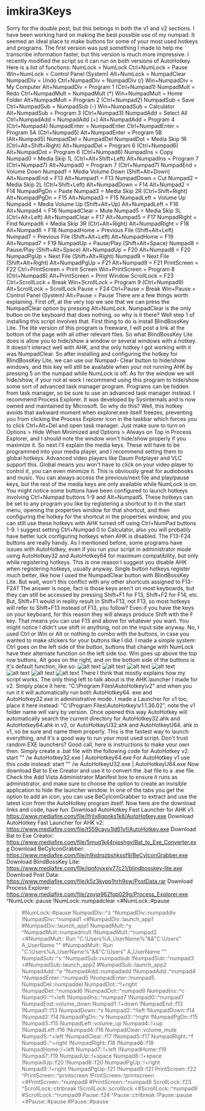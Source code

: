 # imkira3Keys
Sorry for the double post, but this belongs in both the v1 and v2 sections. I have been working hard on making the best possible
use of my numpad. It seemed an ideal place to make buttons for some of your most used hotkeys and programs. The first
version was just something I made to help me transcribe information faster, but this version is much more impressive. I recently
modified the script so it can run on both versions of AutoHotkey. Here is a list of functions:
NumLock = NumLock
Ctrl+NumLock = Pause
Win+NumLock = Control Panel (System)
Alt+NumLock = NumpadClear
NumpadDiv = Undo
Ctrl+NumpadDiv = NumpadDiv (/)
Win+NumpadDiv = My Computer
Alt+NumpadDiv = Program 1 (Ctrl+Numpad1)
NumpadMult = Redo
Ctrl+NumpadMult = NumpadMult (*)
Win+NumpadMult = Home Folder
Alt+NumpadMult = Program 2 (Ctrl+Numpad2)
NumpadSub = Save
Ctrl+NumpadSub = NumpadSub (-)
Win+NumpadSub = Calculator
Alt+NumpadSub = Program 3 (Ctrl+Numpad3)
NumpadAdd = Select All
Ctrl+NumpadAdd = NumpadAdd (+)
Alt+NumpadAdd = Program 4 (Ctrl+Numpad4)
NumpadEnter = NumpadEnter
Ctrl+NumpadEnter = Program 5A (Ctrl+Numpad5)
Alt+NumpadEnter = Program 5B (Alt+Numpad5)
NumpadDel = NumpadDel
NumpadDot = Media Skip 1R (Ctrl+Alt+Shift+Right)
Alt+NumpadDel = Program 6 (Ctrl+Numpad6)
Alt+NumpadDot = Program 6 (Ctrl+Numpad6)
NumpadIns = Copy
Numpad0 = Media Skip 1L (Ctrl+Alt+Shift+Left)
Alt+NumpadIns = Program 7 (Ctrl+Numpad7)
Alt+Numpad0 = Program 7 (Ctrl+Numpad7)
NumpadEnd = Volume Down
Numpad1 = Media Volume Down (Shift+Alt+Down)
Alt+NumpadEnd = F13
Alt+Numpad1 = F13
NumpadDown = Cut
Numpad2 = Media Skip 2L (Ctrl+Shift+Left)
Alt+NumpadDown = F14
Alt+Numpad2 = F14
NumpadPgDn = Paste
Numpad3 = Media Skip 2R (Ctrl+Shift+Right)
Alt+NumpadPgDn = F15
Alt+Numpad3 = F15
NumpadLeft = Volume Up
Numpad4 = Media Volume Up (Shift+Alt+Up)
Alt+NumpadLeft = F16
Alt+Numpad4 = F16
NumpadClear = Mute
Numpad5 = Media Skip 3L (Ctrl+Alt+Left)
Alt+NumpadClear = F17
Alt+Numpad5 = F17
NumpadRight = Find
Numpad6 = Media Skip 3R (Ctrl+Alt+Right)
Alt+NumpadRight = F18
Alt+Numpad6 = F18
NumpadHome = Previous File (Shift+Alt+Left)
Numpad7 = Previous File (Shift+Alt+Left)
Alt+NumpadHome = F19
Alt+Numpad7 = F19
NumpadUp = Pause/Play (Shift+Alt+Space)
Numpad8 = Pause/Play (Shift+Alt+Space)
Alt+NumpadUp = F20
Alt+Numpad8 = F20
NumpadPgUp = Next File (Shift+Alt+Right)
Numpad9 = Next File (Shift+Alt+Right)
Alt+NumpadPgUp = F21
Alt+Numpad9 = F21
PrintScreen = F22
Ctrl+PrintScreen = Print Screen
Win+PrintScreen = Program 8 (Ctrl+Numpad8)
Alt+PrintScreen = Print Window
ScrollLock = F23
Ctrl+ScrollLock = Break
Win+ScrollLock = Program 9 (Ctrl+Numpad9)
Alt+ScrollLock = ScrollLock
Pause = F24
Ctrl+Pause = Break
Win+Pause = Control Panel (System)
Alt+Pause = Pause
There are a few things worth explaining. First off, at the very top we see that we can press the NumpadClear option by pressing
Alt+NumLock. NumpadClear is the only button on the keyboard that does nothing, so why is it there? Well step 1 of installing
this script involves that. First thing to do is install BlindBossKey Lite. The lite version of this program is freeware, I
will post a link at the bottom of the page with all other relevant files. So what BlindBossKey Lite does is allow you to
hide/show a window or several windows with a hotkey. It doesn't interact well with AHK, and the only hotkey I got working
with it was NumpadClear. So after installing and configuring the hotkey for BlindBossKey Lite, we can use our Numpad-
Clear button to hide/show windows, and this key will still be available when your not running AHK by pressing 5 on the
numpad while NumLock is off. As for the window we will hide/show, if your not at work I recommend using this program to
hide/show some sort of advanced task manager program. Programs can be hidden from task manager, so be sure to use an advanced
task manager instead. I recommend Process Explorer. It was developed by Sysinternals and is now owned and maintained
by Microsoft. So why do this? Well, this hotkey avoids that awkward moment when explorer.exe itself freezes, preventing
you from clicking the Process Explorer icon in the taskbar which forces you to click Ctrl+Alt+Del and open task
manager. Just make sure to turn on Options > Hide When Minimized and Options > Always on Top in Process Explorer, and
I should note the window won't hide/show properly if you maximize it.
So next I'll explain the media keys. These will have to be programmed into your media player, and I recommend setting them
to global hotkeys. Advanced video players like Daum Potplayer and VLC support this. Global means you won't have to click
on your video player to control it, you can even minimize it. This is obviously great for audiobooks and music. You can always
access the previous/next file and play/pause keys, but the rest of the media keys are only available while NumLock is
on.
You might notice some buttons have been configured to launch hotkeys involving Ctrl+Numpad buttons 1-9 and Alt+Numpad5.
These hotkeys can be set to any program you like by registering a shortcut to it in the start menu, opening the properties
window for that shortcut, and then configuring the hotkey for the shortcut in the properties window, and you can still use
these hotkeys with AHK turned off using Ctrl+NumPad buttons 1-9. I suggest setting Ctrl+Numpad 0 to Calculator, also you
will probably have better luck configuring hotkeys when AHK is disabled.
The F13-F24 buttons are really handy. As I mentioned before, some programs have issues with AutoHotkey, even if you run
your script in administrator mode using AutoHotkey32 and AutoHotkey64 for maximum compatibility, but only while registering
hotkeys. This is one reason I suggest you disable AHK when registering hotkeys, usually anyway. Single button hotkeys
register much better, like how I used the NumpadClear button with BlindBossKey Lite. But wait, won't this conflict
with any other shortcuts assigned to F13-F24? The answer is nope, fact is those keys aren't on most keyboards, but they can
still be accessed by pressing Shift+F1 for F13, Shift+F2 for F14, etc. But, Shift+F1 would in reality result in Shift+F13, not
F13, so most hotkeys will refer to Shift+F13 instead of F13, you follow? Even if you have the keys on your keyboard, for
this reason they will always produce Shift with the F key. That means you can use F13 and above for whatever you want.
You might notice I didn't use shift in anything, not on the input side anyway. No, I used Ctrl or Win or Alt or nothing to combo
with the buttons, in case you wanted to make stickers for your buttons like I did. I made a simple system: Ctrl goes on the
left side of the button, buttons that change with NumLock have their alternate function on the left side too. Win goes up
above the top row buttons, Alt goes on the right, and on the bottom side of the buttons is it's default function, like so:
![alt text](https://archive.org/download/20230121-124552/20230123_222605.jpg)
![alt text](https://archive.org/download/20230121-124552/20230123_222605L.jpg)
![alt text](https://archive.org/download/20230121-124552/20230123_222605R.jpg)
![alt text](https://archive.org/download/20230121-124552/20230121_124051.jpg)
![alt text](https://archive.org/download/20230121-124552/20230121_124306~3.jpg)
![alt text](https://archive.org/download/20230121-124552/20230121_124552.jpg)
![alt text](https://archive.org/download/20230121-124552/20230121_124733.jpg)
There I think that mostly explains how my script works. The only thing left to talk about is the AHK launcher I made for v2.
Simply place it here: "C:\Program Files\AutoHotkey\v2" and when you run it it will automatically run both AutoHotkey64.
exe and AutoHotkey32.exe in administrative mode. I made a Launcher for v1 too, place it here instead: "C:\Program
Files\AutoHotkey\v1.1.36.02", note the v1 folder name will vary by version. Once opened this way AutoHotkey will automatically
search the current directory for AutoHotkey32.ahk and AutoHotkey64.ahk in v2, or AutoHotkeyU32.ahk and AutoHotkeyU64.
ahk in v1, so be sure and name them properly. This is the fastest way to launch everything, and it's a good way
to run your most used script. Don't trust random EXE launchers? Good call, here is instructions to make your own then. Simply
create a .bat file with the following code for AutoHotkey v2:
start "" /w AutoHotkey32.exe | AutoHotkey64.exe
For AutoHotkey v1 use this code instead:
start "" /w AutoHotkeyU32.exe | AutoHotkeyU64.exe
Now download Bat to Exe Creator and use it to convert the .bat file to a .exe file. Check the Add Vista Administrator Manifest
box to ensure it runs as administrator, and make sure to choose the option to create an invisible application to hide the
launcher window. In one of the tabs you get the option to add an icon, you can use BeCyIconGrabber to extract and use the
latest icon from the AutoHotkey program itself. Now here are the download links and code, have fun:
Download AutoHotkey Fast Launcher for AHK v1: https://www.mediafire.com/file/lfrjlx8gpnks1k8/AutoHotkey.exe
Download AutoHotkey Fast Launcher for AHK v2: https://www.mediafire.com/file/t559cayu1ld61vf/AutoHotkey.exe
Download Bat to Exe Creator: https://www.mediafire.com/file/5muq1k44nipshgy/Bat_to_Exe_Converter.exe
Download BeCyIconGrabber: https://www.mediafire.com/file/n9xdrqzbshkssf9/BeCyIconGrabber.exe
Download BlindBossKey Lite: https://www.mediafire.com/file/ipnfoyxxjv77c21/blindbosskey-lite.exe
Download Post Data: https://www.mediafire.com/file/k5z3kypp1hrh9sw/PostData.rar
Download Process Explorer: https://www.mediafire.com/file/zpyjp962fqp029g/Process_Explorer.exe
^NumLock::pause
!NumLock::numpadclear
<#NumLock::#pause
>#NumLock::#pause
NumpadDiv::^z
^NumpadDiv::numpaddiv
!NumpadDiv::^numpad1
<#NumpadDiv::launch_app1
>#NumpadDiv::launch_app1
NumpadMult::^y
^NumpadMult::numpadmult
!NumpadMult::^numpad2
<#NumpadMult:: Run "C:\Users\%A_UserName%"&&"C:\Users\" A_UserName ""
>#NumpadMult:: Run "C:\Users\%A_UserName%"&&"C:\Users\" A_UserName ""
NumpadSub::^s
^NumpadSub::numpadsub
!NumpadSub::^numpad3
<#NumpadSub::launch_app2
>#NumpadSub::launch_app2
NumpadAdd::^a
^NumpadAdd::numpadadd
!NumpadAdd::^numpad4
^NumpadEnter::^numpad5
!NumpadEnter::!numpad5
NumpadDel::numpaddel
NumpadDot::^!+right
!NumpadDel::^numpad6
!NumpadDot::^numpad6
NumpadIns::^c
Numpad0::^!+left
!NumpadIns::^numpad7
!Numpad0::^numpad7
NumpadEnd::volume_down
Numpad1::!+down
!NumpadEnd::f13
!Numpad1::f13
NumpadDown::^x
Numpad2::^!left
!NumpadDown::f14
!Numpad2::f14
NumpadPgDn::^v
Numpad3::^!right
!NumpadPgDn::f15
!Numpad3::f15
NumpadLeft::volume_up
Numpad4::!+up
!NumpadLeft::f16
!Numpad4::f16
NumpadClear::volume_mute
Numpad5::^+left
!NumpadClear::f17
!Numpad5::f17
NumpadRight::^f
Numpad6::^+right
!NumpadRight::f18
!Numpad6::f18
NumpadHome::!+left
Numpad7::!+left
!NumpadHome::f19
!Numpad7::f19
NumpadUp::!+space
Numpad8::!+space
!NumpadUp::f20
!Numpad8::f20
NumpadPgUp::!+right
Numpad9::!+right
!NumpadPgUp::f21
!Numpad9::f21
PrintScreen::f22
^PrintScreen::^printscreen
!PrintScreen::!printscreen
<#PrintScreen::^numpad8
>#PrintScreen::^numpad8
ScrollLock::f23
^ScrollLock::ctrlbreak
!ScrollLock::scrolllock
<#ScrollLock::^numpad9
>#ScrollLock::^numpad9
Pause::f24
^Pause::ctrlbreak
!Pause::pause
<#Pause::#pause
>#Pause::#pause
